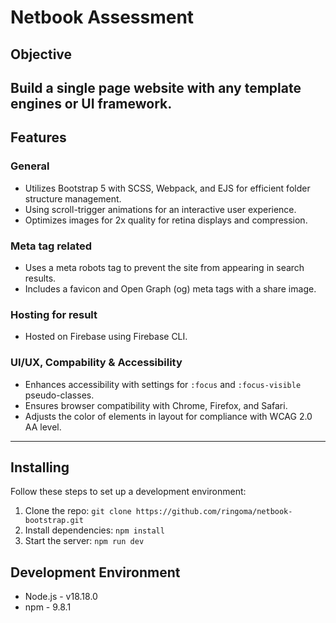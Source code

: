 # Netbook Assessment

## Objective
Build a single page website with any template engines or UI framework.
---

## Features
### General
- Utilizes Bootstrap 5 with SCSS, Webpack, and EJS for efficient folder structure management.
- Using scroll-trigger animations for an interactive user experience.
- Optimizes images for 2x quality for retina displays and compression.
### Meta tag related
- Uses a meta robots tag to prevent the site from appearing in search results.
- Includes a favicon and Open Graph (og) meta tags with a share image.
### Hosting for result
- Hosted on Firebase using Firebase CLI.
### UI/UX, Compability & Accessibility
- Enhances accessibility with settings for `:focus` and `:focus-visible` pseudo-classes.
- Ensures browser compatibility with Chrome, Firefox, and Safari.
- Adjusts the color of elements in layout for compliance with WCAG 2.0 AA level.
---

## Installing

Follow these steps to set up a development environment:

1. Clone the repo: `git clone https://github.com/ringoma/netbook-bootstrap.git`
2. Install dependencies: `npm install`
3. Start the server: `npm run dev`


## Development Environment
- Node.js - v18.18.0
- npm - 9.8.1
